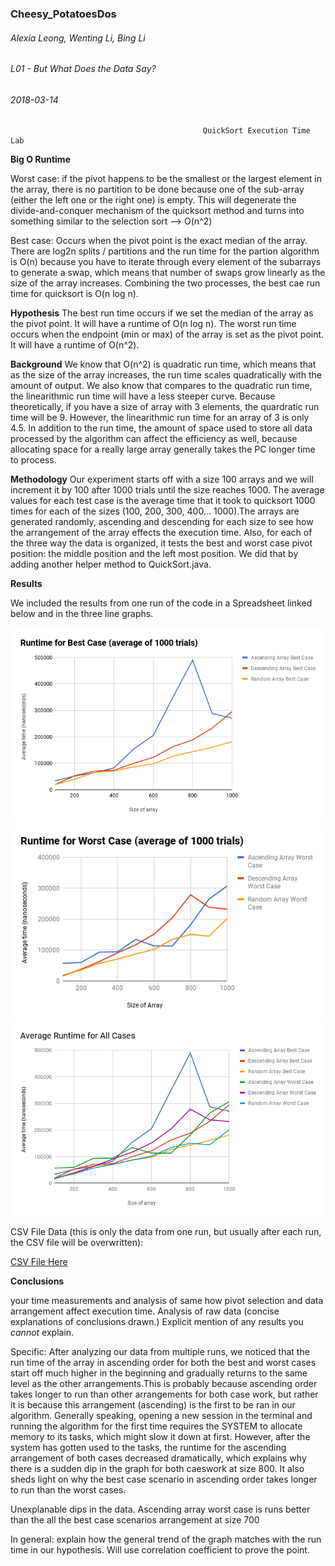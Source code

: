 ### Cheesy_PotatoesDos
###### Alexia Leong, Wenting Li, Bing Li
###### L01 - But What Does the Data Say?
###### 2018-03-14

                                               QuickSort Execution Time Lab
  
**Big O Runtime**

Worst case: if the pivot happens to be the smallest or the largest element in the array, there is no partition to be done because one of the sub-array (either the left one or the right one) is empty. This will degenerate the divide-and-conquer mechanism of the quicksort method and turns into something similar to the selection sort --> O(n^2)

Best case: Occurs when the pivot point is the exact median of the array. There are log2n splits / partitions and the run time for the partion algorithm is O(n) because you have to iterate through every element of the subarrays to generate a swap, which means that number of swaps grow linearly as the size of the array increases. Combining the two processes, the best cae run time for quicksort is O(n log n). 
                                                                                         
**Hypothesis**
The best run time occurs if we set the median of the array as the pivot point. It will have a runtime of O(n log n). The worst run time occurs when the endpoint (min or max) of the array is set as the pivot point. It will have a runtime of O(n^2).

**Background**
We know that O(n^2) is quadratic run time, which means that as the size of the array increases, the run time scales quadratically with the amount of output. We also know that compares to the quadratic run time, the linearithmic run time will have a less steeper curve. Because theoretically, if you have a size of array with 3 elements, the quardratic run time will be 9. However, the linearithmic run time for an array of 3 is only 4.5. In addition to the run time, the amount of space used to store all data processed by the algorithm can affect the efficiency as well, because allocating space for a really large array generally takes the PC longer time to process.

**Methodology**
Our experiment starts off with a size 100 arrays and we will increment it by 100 after 1000 trials until the size reaches 1000. The average values for each test case is the average time that it took to quicksort 1000 times for each of the sizes (100, 200, 300, 400... 1000).The arrays are generated randomly, ascending and descending for each size to see how the arrangement of the array effects the execution time. Also, for each of the three way the data is organized, it tests the best and worst case pivot position: the middle position and the left most position. We did that by adding another helper method to QuickSort.java.

**Results**

We included the results from one run of the code in a Spreadsheet linked below and in the three line graphs. 

![image of graph](https://github.com/aleong1/Cheesy_PotatoesDos/blob/master/bestchart.png)
![image of graph](https://github.com/aleong1/Cheesy_PotatoesDos/blob/master/worstchart.png)
![image of graph](https://github.com/aleong1/Cheesy_PotatoesDos/blob/master/allchart.png)

CSV File Data (this is only the data from one run, but usually after each run, the CSV file will be overwritten):

[CSV File Here](https://github.com/aleong1/Cheesy_PotatoesDos/blob/master/quicksort.csv)



**Conclusions**


your time measurements and analysis of same
how pivot selection and data arrangement affect execution time.
Analysis of raw data (concise explanations of conclusions drawn.)
Explicit mention of any results you *cannot* explain.

Specific:
After analyzing our data from multiple runs, we noticed that the run time of the array in ascending order for both the best and worst cases start off much higher in the beginning and gradually returns to the same level as the other arrangements.This is probably because ascending order takes longer to run than other arrangements for both case work, but rather it is because this arrangement (ascending) is the first to be ran in our algorithm. Generally speaking, opening a new session in the terminal and running the algorithm for the first time requires the SYSTEM to allocate memory to its tasks, which might slow it down at first. However, after the system has gotten used to the tasks, the runtime for the ascending arrangement of both cases decreased dramatically, which explains why there is a sudden dip in the graph for both caeswork at size 800. It also sheds light on why the best case scenario in ascending order takes longer to run than the worst cases.

Unexplanable dips in the data. Ascending array worst case is runs better than the all the best case scenarios arrangement at size 700 

In general: explain how the general trend of the graph matches with the run time in our hypothesis. Will use correlation coefficient to prove the point. 

